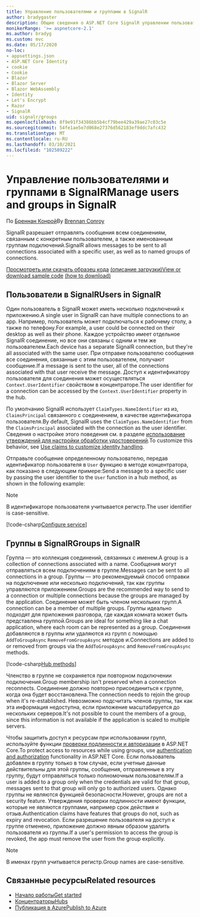 ```yaml
---
title: Управление пользователями и группами в SignalR
author: bradygaster
description: Общие сведения о ASP.NET Core SignalR управлении пользователями и группами.
monikerRange: '>= aspnetcore-2.1'
ms.author: bradyg
ms.custom: mvc
ms.date: 05/17/2020
no-loc:
- appsettings.json
- ASP.NET Core Identity
- cookie
- Cookie
- Blazor
- Blazor Server
- Blazor WebAssembly
- Identity
- Let's Encrypt
- Razor
- SignalR
uid: signalr/groups
ms.openlocfilehash: 8f9e91f34386bb5b4cf79bee429a39ae27c03c5e
ms.sourcegitcommit: 54fe1ae5e7d068e27376d562183ef9ddc7afc432
ms.translationtype: MT
ms.contentlocale: ru-RU
ms.lasthandoff: 03/10/2021
ms.locfileid: "102589222"
---
```

# <a name="manage-users-and-groups-in-signalr"></a><span data-ttu-id="b3391-103">Управление пользователями и группами в SignalR</span><span class="sxs-lookup"><span data-stu-id="b3391-103">Manage users and groups in SignalR</span></span>

<span data-ttu-id="b3391-104">По [Бреннан Конрой](https://github.com/BrennanConroy)</span><span class="sxs-lookup"><span data-stu-id="b3391-104">By [Brennan Conroy](https://github.com/BrennanConroy)</span></span>

<span data-ttu-id="b3391-105">SignalR разрешает отправлять сообщения всем соединениям, связанным с конкретным пользователем, а также именованным группам подключений.</span><span class="sxs-lookup"><span data-stu-id="b3391-105">SignalR allows messages to be sent to all connections associated with a specific user, as well as to named groups of connections.</span></span>

<span data-ttu-id="b3391-106">[Просмотреть или скачать образец кода](https://github.com/dotnet/AspNetCore.Docs/tree/main/aspnetcore/signalr/groups/sample/) [(описание загрузки)](xref:index#how-to-download-a-sample)</span><span class="sxs-lookup"><span data-stu-id="b3391-106">[View or download sample code](https://github.com/dotnet/AspNetCore.Docs/tree/main/aspnetcore/signalr/groups/sample/) [(how to download)](xref:index#how-to-download-a-sample)</span></span>

## <a name="users-in-signalr"></a><span data-ttu-id="b3391-107">Пользователи в SignalR</span><span class="sxs-lookup"><span data-stu-id="b3391-107">Users in SignalR</span></span>

<span data-ttu-id="b3391-108">Один пользователь в SignalR может иметь несколько подключений к приложению.</span><span class="sxs-lookup"><span data-stu-id="b3391-108">A single user in SignalR can have multiple connections to an app.</span></span> <span data-ttu-id="b3391-109">Например, пользователь может подключаться к рабочему столу, а также по телефону.</span><span class="sxs-lookup"><span data-stu-id="b3391-109">For example, a user could be connected on their desktop as well as their phone.</span></span> <span data-ttu-id="b3391-110">Каждое устройство имеет отдельное SignalR соединение, но все они связаны с одним и тем же пользователем.</span><span class="sxs-lookup"><span data-stu-id="b3391-110">Each device has a separate SignalR connection, but they're all associated with the same user.</span></span> <span data-ttu-id="b3391-111">При отправке пользователю сообщения все соединения, связанные с этим пользователем, получают сообщение.</span><span class="sxs-lookup"><span data-stu-id="b3391-111">If a message is sent to the user, all of the connections associated with that user receive the message.</span></span> <span data-ttu-id="b3391-112">Доступ к идентификатору пользователя для соединения может осуществляться `Context.UserIdentifier` свойством в концентраторе.</span><span class="sxs-lookup"><span data-stu-id="b3391-112">The user identifier for a connection can be accessed by the `Context.UserIdentifier` property in the hub.</span></span>

<span data-ttu-id="b3391-113">По умолчанию SignalR использует `ClaimTypes.NameIdentifier` из из, `ClaimsPrincipal` связанного с соединением, в качестве идентификатора пользователя.</span><span class="sxs-lookup"><span data-stu-id="b3391-113">By default, SignalR uses the `ClaimTypes.NameIdentifier` from the `ClaimsPrincipal` associated with the connection as the user identifier.</span></span> <span data-ttu-id="b3391-114">Сведения о настройке этого поведения см. в разделе [использование утверждений для настройки обработки удостоверений](xref:signalr/authn-and-authz#use-claims-to-customize-identity-handling).</span><span class="sxs-lookup"><span data-stu-id="b3391-114">To customize this behavior, see [Use claims to customize identity handling](xref:signalr/authn-and-authz#use-claims-to-customize-identity-handling).</span></span>

<span data-ttu-id="b3391-115">Отправьте сообщение определенному пользователю, передав идентификатор пользователя в `User` функцию в методе концентратора, как показано в следующем примере:</span><span class="sxs-lookup"><span data-stu-id="b3391-115">Send a message to a specific user by passing the user identifier to the `User` function in a hub method, as shown in the following example:</span></span>

> [!NOTE]
> <span data-ttu-id="b3391-116">В идентификаторе пользователя учитывается регистр.</span><span class="sxs-lookup"><span data-stu-id="b3391-116">The user identifier is case-sensitive.</span></span>

[!code-csharp[Configure service](groups/sample/Hubs/ChatHub.cs?range=29-32)]

## <a name="groups-in-signalr"></a><span data-ttu-id="b3391-117">Группы в SignalR</span><span class="sxs-lookup"><span data-stu-id="b3391-117">Groups in SignalR</span></span>

<span data-ttu-id="b3391-118">Группа — это коллекция соединений, связанных с именем.</span><span class="sxs-lookup"><span data-stu-id="b3391-118">A group is a collection of connections associated with a name.</span></span> <span data-ttu-id="b3391-119">Сообщения могут отправляться всем подключениям в группе.</span><span class="sxs-lookup"><span data-stu-id="b3391-119">Messages can be sent to all connections in a group.</span></span> <span data-ttu-id="b3391-120">Группы — это рекомендуемый способ отправки на подключение или несколько подключений, так как группы управляются приложением.</span><span class="sxs-lookup"><span data-stu-id="b3391-120">Groups are the recommended way to send to a connection or multiple connections because the groups are managed by the application.</span></span> <span data-ttu-id="b3391-121">Соединение может быть членом нескольких групп.</span><span class="sxs-lookup"><span data-stu-id="b3391-121">A connection can be a member of multiple groups.</span></span> <span data-ttu-id="b3391-122">Группы идеально подходят для приложения разговора, где каждая комната может быть представлена группой.</span><span class="sxs-lookup"><span data-stu-id="b3391-122">Groups are ideal for something like a chat application, where each room can be represented as a group.</span></span> <span data-ttu-id="b3391-123">Соединения добавляются в группы или удаляются из групп с помощью `AddToGroupAsync` `RemoveFromGroupAsync` методов и.</span><span class="sxs-lookup"><span data-stu-id="b3391-123">Connections are added to or removed from groups via the `AddToGroupAsync` and `RemoveFromGroupAsync` methods.</span></span>

[!code-csharp[Hub methods](groups/sample/Hubs/ChatHub.cs?range=15-27)]

<span data-ttu-id="b3391-124">Членство в группе не сохраняется при повторном подключении подключения.</span><span class="sxs-lookup"><span data-stu-id="b3391-124">Group membership isn't preserved when a connection reconnects.</span></span> <span data-ttu-id="b3391-125">Соединение должно повторно присоединиться к группе, когда она будет восстановлена.</span><span class="sxs-lookup"><span data-stu-id="b3391-125">The connection needs to rejoin the group when it's re-established.</span></span> <span data-ttu-id="b3391-126">Невозможно подсчитать членов группы, так как эта информация недоступна, если приложение масштабируется до нескольких серверов.</span><span class="sxs-lookup"><span data-stu-id="b3391-126">It's not possible to count the members of a group, since this information is not available if the application is scaled to multiple servers.</span></span>

<span data-ttu-id="b3391-127">Чтобы защитить доступ к ресурсам при использовании групп, используйте функции [проверки подлинности и авторизации](xref:signalr/authn-and-authz) в ASP.NET Core.</span><span class="sxs-lookup"><span data-stu-id="b3391-127">To protect access to resources while using groups, use [authentication and authorization](xref:signalr/authn-and-authz) functionality in ASP.NET Core.</span></span> <span data-ttu-id="b3391-128">Если пользователь добавлен в группу только в том случае, если учетные данные действительны для этой группы, сообщения, отправленные в эту группу, будут отправляться только полномочным пользователям.</span><span class="sxs-lookup"><span data-stu-id="b3391-128">If a user is added to a group only when the credentials are valid for that group, messages sent to that group will only go to authorized users.</span></span> <span data-ttu-id="b3391-129">Однако группы не являются функцией безопасности.</span><span class="sxs-lookup"><span data-stu-id="b3391-129">However, groups are not a security feature.</span></span> <span data-ttu-id="b3391-130">Утверждения проверки подлинности имеют функции, которые не являются группами, например срок действия и отзыв.</span><span class="sxs-lookup"><span data-stu-id="b3391-130">Authentication claims have features that groups do not, such as expiry and revocation.</span></span> <span data-ttu-id="b3391-131">Если разрешение пользователя на доступ к группе отменено, приложение должно явным образом удалить пользователя из группы.</span><span class="sxs-lookup"><span data-stu-id="b3391-131">If a user's permission to access the group is revoked, the app must remove the user from the group explicitly.</span></span>

> [!NOTE]
> <span data-ttu-id="b3391-132">В именах групп учитывается регистр.</span><span class="sxs-lookup"><span data-stu-id="b3391-132">Group names are case-sensitive.</span></span>

## <a name="related-resources"></a><span data-ttu-id="b3391-133">Связанные ресурсы</span><span class="sxs-lookup"><span data-stu-id="b3391-133">Related resources</span></span>

* [<span data-ttu-id="b3391-134">Начало работы</span><span class="sxs-lookup"><span data-stu-id="b3391-134">Get started</span></span>](xref:tutorials/signalr)
* [<span data-ttu-id="b3391-135">Концентраторы</span><span class="sxs-lookup"><span data-stu-id="b3391-135">Hubs</span></span>](xref:signalr/hubs)
* [<span data-ttu-id="b3391-136">Публикация в Azure</span><span class="sxs-lookup"><span data-stu-id="b3391-136">Publish to Azure</span></span>](xref:signalr/publish-to-azure-web-app)
